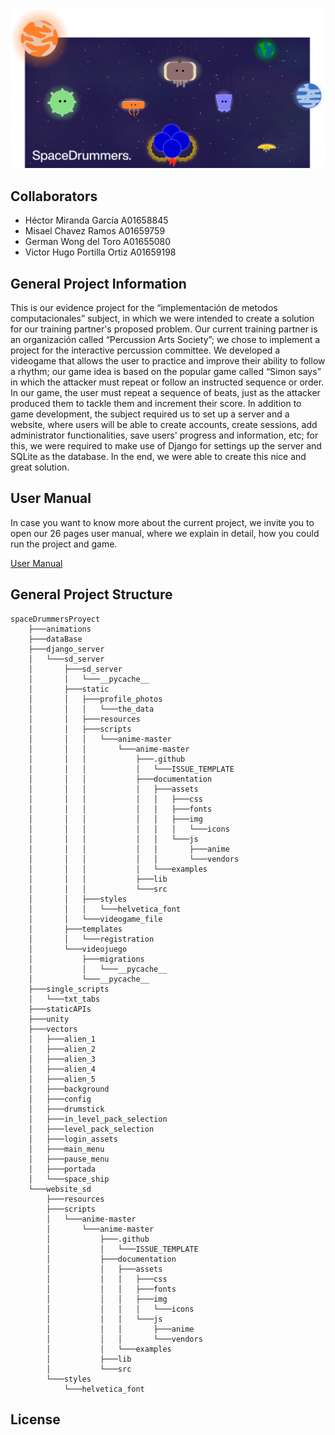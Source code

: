 ![SpaceDrummers](https://github.com/H3cth0r/spaceDrummersProyect/blob/main/vectors/portada/portada.png)

## Collaborators
<ul>
    <li> Héctor Miranda García A01658845</li>
    <li> Misael Chavez Ramos A01659759</li>
    <li> German Wong del Toro A01655080</li>
    <li> Victor Hugo Portilla Ortiz A01659198</li>
</ul>

## General Project Information
This is our evidence project for the “implementación de metodos computacionales”  subject, in which we were intended to create a solution for our training partner's proposed problem. Our current training partner is an organización called “Percussion Arts Society”; we chose to implement a project for the interactive percussion committee. We developed a videogame that allows the user to practice and improve their ability to follow a rhythm; our game idea is based on the popular game called “Simon says” in which the attacker must repeat or follow an instructed sequence or order. In our game, the user must repeat a sequence of beats, just as the attacker produced them to tackle them and increment their score. In addition to game development, the subject required us to set up a server and a website, where users will be able to create accounts, create sessions, add administrator functionalities, save users' progress and information, etc; for this, we were required to make use of Django for settings up the server and SQLite as the database. In the end, we were able to create this nice and great solution.

## User Manual
In case you want to know more about the current project, we invite you to open our 26 pages user manual, where we explain in detail, how you could run the project and game.

[User Manual](https://docs.google.com/document/d/1fcnX2Lc0bJK9SOQRYNRaQ4wTOu5_bycVhFUpc4614lk/edit?usp=sharing)


## General Project Structure

```
spaceDrummersProyect
    ├───animations
    ├───dataBase
    ├───django_server
    │   └───sd_server
    │       ├───sd_server
    │       │   └───__pycache__
    │       ├───static
    │       │   ├───profile_photos
    │       │   │   └───the_data
    │       │   ├───resources
    │       │   ├───scripts
    │       │   │   └───anime-master
    │       │   │       └───anime-master
    │       │   │           ├───.github
    │       │   │           │   └───ISSUE_TEMPLATE
    │       │   │           ├───documentation
    │       │   │           │   ├───assets
    │       │   │           │   │   ├───css
    │       │   │           │   │   ├───fonts
    │       │   │           │   │   ├───img
    │       │   │           │   │   │   └───icons
    │       │   │           │   │   └───js
    │       │   │           │   │       ├───anime
    │       │   │           │   │       └───vendors
    │       │   │           │   └───examples
    │       │   │           ├───lib
    │       │   │           └───src
    │       │   ├───styles
    │       │   │   └───helvetica_font
    │       │   └───videogame_file
    │       ├───templates
    │       │   └───registration
    │       └───videojuego
    │           ├───migrations
    │           │   └───__pycache__
    │           └───__pycache__
    ├───single_scripts
    │   └───txt_tabs
    ├───staticAPIs
    ├───unity
    ├───vectors
    │   ├───alien_1
    │   ├───alien_2
    │   ├───alien_3
    │   ├───alien_4
    │   ├───alien_5
    │   ├───background
    │   ├───config
    │   ├───drumstick
    │   ├───in_level_pack_selection
    │   ├───level_pack_selection
    │   ├───login_assets
    │   ├───main_menu
    │   ├───pause_menu
    │   ├───portada
    │   └───space_ship
    └───website_sd
        ├───resources
        ├───scripts
        │   └───anime-master
        │       └───anime-master
        │           ├───.github
        │           │   └───ISSUE_TEMPLATE
        │           ├───documentation
        │           │   ├───assets
        │           │   │   ├───css
        │           │   │   ├───fonts
        │           │   │   ├───img
        │           │   │   │   └───icons
        │           │   │   └───js
        │           │   │       ├───anime
        │           │   │       └───vendors
        │           │   └───examples
        │           ├───lib
        │           └───src
        └───styles
            └───helvetica_font
```


## License
